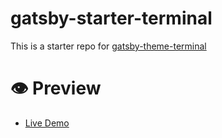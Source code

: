 # gatsby-starter-terminal

This is a starter repo for [gatsby-theme-terminal](https://github.com/PaulieScanlon/gatsby-theme-terminal)

# 👁️ Preview

- [Live Demo](https://gatsby-theme-terminal.netlify.com/)
